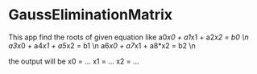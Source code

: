 # GaussEliminationMatrix
This app find the roots of given equation like
a0*x0 + a1*x1 + a2*x2 = b0 \n
a3*x0 + a4*x1 + a5*x2 = b1 \n
a6*x0 + a7*x1 + a8*x2 = b2 \n

the output will be 
x0 = ...
x1 = ...
x2 = ...
